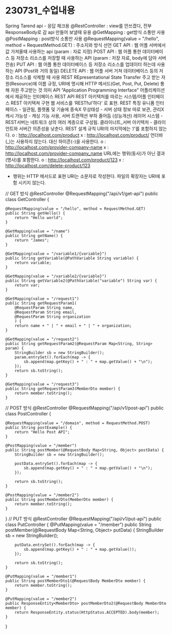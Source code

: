 # 230731_수업내용

Spring
Tarend api - 응답 체크용
@RestController : view를 안쓰겠다, 전부 ResponseBody로 감
api 만들어 보낼때 유용
@GetMapping : get방식 소통만 사용
@PostMapping : post방식 소통만 사용
@RequestMapping(value = "/hello", method = RequestMethod.GET) : 주소지와 방식 선언
GET API : 웹 어플 서버에서 값 가져올때 사용하는 api
(param : 자료 지정)
POST API : 웹 어플 통한 데이터베이스 등 저장소 리소스를
저장할 때 사용하는 API (param : 저장 자료, body에 담아 서버 전송)
PUT API : 웹 어플 통한 데이터베이스 등 저장소 리소스를 업데이터 하는데 사용하는 API (Post와 거의 동일)
DELETE API : 웹 어플 서버 거쳐 데이터베이스 등의 저장소 리소스를 삭제할 때 사용
REST
REpresentational State Transfer
주고 받는 자원(Resource)에 이름 규정, URI에 명시해 HTTP 메서드(Get, Post, Put, Delete) 통해 자원 주고받는 것 의미
API
“Application Programming Interface”
어플리케이션에서 제공하는 인터페이스
REST API
REST 아키텍처를 따르는 시스템/어플 인터페이스
REST 아키텍쳐 구현 웹 서비스를 ‘RESTful’하다’ 로 표현.
REST 특징
유니폼 인터페이스 - 일관됨, 플랫폼 및 기술에 종속X
무상태성 - 서버 상태 정보 따로 보관, 관리X
캐시 가능성 - 캐싱 기능 사용, 서버 트랜잭션 부하 줄어듬
(성능개선)
레이어 시스템 - REST서버는 네트워크 상의 여러 계층으로 구성됨.
클라이너트_서버 아키텍처 - 클라이언트와 서버간 의존성을 낮춘다.
REST 설계 규칙
URI의 마지막에는 ‘/’를 포함하지 않는다.
o : http://localhost.com/product
x : http://localhost.com/product/
언더바(_)는 사용하지 않는다. 대신 하이픈(-)을 사용한다.
o : http://localhost.com/provider-company-name
x : http://localhost.com/provider-company_name
URL에는 행위(동사)가 아닌 결과(명사)를 포함한다.
o : http://localhost.com/product/123
x : http://localhost.com/delete-product/123
* 행위는 HTTP 메서드로 표현
URI는 소문자로 작성한다.
파일의 확장자는 URI에 포함 시키지 않는다.


// GET 방식
@RestController
@RequestMapping("/api/v1/get-api")
public class GetController {
	
	@RequestMapping(value = "/hello", method = RequestMethod.GET)
	public String getHello() {
		return "Hello world";
	}
	
	@GetMapping(value = "/name")
	public String getName() {
		return "James";
	}
	
	@GetMapping(value = "/variable1/{variable}")
	public String getVariable(@PathVariable String variable) {
		return variable;
	}
	
	@GetMapping(value = "/variable2/{variable}")
	public String getVariable2(@PathVariable("variable") String var) {
		return var;
	}
	
	@GetMapping(value = "/request1")
	public String getRequestParam1(
		@RequestParam String name,
		@RequestParam String email,
		@RequestParam String organization
		) {
		return name + " | " + email + " | " + organization;
	}
	
	@GetMapping(value = "/request2")
	public String getRequestParam2(@RequestParam Map<String, String> param) {
		StringBuilder sb = new StringBuilder();
		param.entrySet().forEach(map -> {
			sb.append(map.getKey() + " : " + map.getValue() + "\n"); 
		});
		return sb.toString();
	}
	
	@GetMapping(value = "/request3")
	public String getRequestParam3(MemberDto member) {
		return member.toString();
	}
// POST 방식
@RestController
@RequestMapping("/api/v1/post-api")
public class PostController {
	
	@RequestMapping(value = "/domain", method = RequestMethod.POST)
	public String postExample() {
		return "Hello Post API";
	}
	
	@PostMapping(value = "/member")
	public String postMember(@RequestBody Map<String, Object> postData) {
		StringBuilder sb = new StringBuilder();
		
		postData.entrySet().forEach(map -> {
			sb.append(map.getKey() + " : " + map.getValue() + "\n");
		});
		
		return sb.toString();
	}
	
	@PostMapping(value = "/member2")
	public String postMemberDto(MemberDto member) {
		return member.toString();
	}
}
// PUT 방식
@RestController
@RequestMapping("/api/v1/put-api")
public class PutController {
	@PutMapping(value = "/member")
	public String postMember(@RequestBody Map<String, Object> putData) {
		StringBuilder sb = new StringBuilder();
		
		putData.entrySet().forEach(map -> {
			sb.append(map.getKey() + " : " + map.getValue());
		});
		
		return sb.toString();
	}
	
	@PutMapping(value = "/member1")
	public String postMemberDto1(@RequestBody MemberDto member) {
		return member.toString();
	}
	
	@PutMapping(value = "/member2")
	public ResponseEntity<MemberDto> postMemberDto2(@RequestBody MemberDto member) {
		return ResponseEntity.status(HttpStatus.ACCEPTED).body(member);		
	}
}
